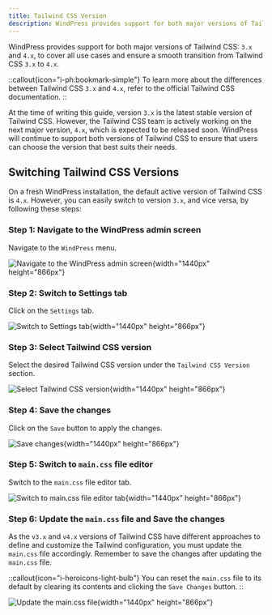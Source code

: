 ```yaml
---
title: Tailwind CSS Version
description: WindPress provides support for both major versions of Tailwind CSS
---
```


WindPress provides support for both major versions of Tailwind CSS: `3.x` and `4.x`, to cover all use cases and ensure a smooth transition from Tailwind CSS `3.x` to `4.x`.

::callout{icon="i-ph:bookmark-simple"}
To learn more about the differences between Tailwind CSS `3.x` and `4.x`, refer to the official Tailwind CSS documentation.
::

At the time of writing this guide, version `3.x` is the latest stable version of Tailwind CSS. However, the Tailwind CSS team is actively working on the next major version, `4.x`, which is expected to be released soon. WindPress will continue to support both versions of Tailwind CSS to ensure that users can choose the version that best suits their needs.

## Switching Tailwind CSS Versions

On a fresh WindPress installation, the default active version of Tailwind CSS is `4.x`.
However, you can easily switch to version `3.x`, and vice versa, by following these steps:

### Step 1: Navigate to the WindPress admin screen

Navigate to the `WindPress` menu.

![Navigate to the WindPress admin screen](/img/content/configuration/tailwind-version/screenshot-1.png){width="1440px" height="866px"}

### Step 2: Switch to Settings tab

Click on the `Settings` tab.

![Switch to Settings tab](/img/content/configuration/tailwind-version/screenshot-2.png){width="1440px" height="866px"}

### Step 3: Select Tailwind CSS version

Select the desired Tailwind CSS version under the `Tailwind CSS Version` section.

![Select Tailwind CSS version](/img/content/configuration/tailwind-version/screenshot-3.png){width="1440px" height="866px"}

### Step 4: Save the changes

Click on the `Save` button to apply the changes.

![Save changes](/img/content/configuration/tailwind-version/screenshot-4.png){width="1440px" height="866px"}

### Step 5: Switch to `main.css` file editor

Switch to the `main.css` file editor tab.

![Switch to main.css file editor tab](/img/content/configuration/tailwind-version/screenshot-5.png){width="1440px" height="866px"}

### Step 6: Update the `main.css` file and Save the changes

As the `v3.x` and `v4.x` versions of Tailwind CSS have different approaches to define and customize the Tailwind configuration, you must update the `main.css` file accordingly. Remember to save the changes after updating the `main.css` file.

::callout{icon="i-heroicons-light-bulb"}
You can reset the `main.css` file to its default by clearing its contents and clicking the `Save Changes` button.
::

![Update the main.css file](/img/content/configuration/tailwind-version/screenshot-6.png){width="1440px" height="866px"}
